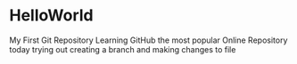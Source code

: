 # HelloWorld
My First Git Repository
Learning GitHub the most popular Online Repository today
trying out creating a branch and making changes to file
